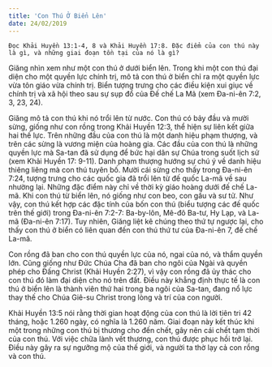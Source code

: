 ```yaml
---
title: 'Con Thú Ở Biển Lên'
date: 24/02/2019
---
```


`Đọc Khải Huyền 13:1-4, 8 và Khải Huyền 17:8. Đặc điểm của con thú này là gì, và những giai đoạn tồn tại của nó là gì?`

Giăng nhìn xem như một con thú ở dưới biển lên. Trong khi một con thú đại diện cho một quyền lực chính trị, mô tả con thú ở biển chỉ ra một quyền lực vừa tôn giáo vừa chính trị. Biển tượng trưng cho các điều kiện xui giục về chính trị và xã hội theo sau sự sụp đổ của Đế chế La Mã (xem Đa-ni-ên 7:2, 3, 23, 24).

Giăng mô tả con thú khi nó trổi lên từ nước. Con thú có bảy đầu và mười sừng, giống như con rồng trong Khải Huyền 12:3, thể hiện sự liên kết giữa hai thế lực. Trên những đầu của con thú là một danh hiệu phạm thượng, và trên các sừng là vương miện của hoàng gia. Các đầu của con thú là những quyền lực mà Sa-tan đã sử dụng để bức hại dân sự Chúa trong suốt lịch sử (xem Khải Huyền 17: 9-11). Danh phạm thượng hướng sự chú ý về danh hiệu thiêng liêng mà con thú tuyên bố. Mười cái sừng cho thấy trong Đa-ni-ên 7:24, tượng trưng cho các quốc gia đã trổi lên từ đế quốc La-mã về sau nhường lại. Những đặc điểm này chỉ về thời kỳ giáo hoàng dưới đế chế La-mã. Khi con thú từ biển lên, nó giống như con beo, con gấu và sư tử. Như vậy, con thú kết hợp các đặc tính của bốn con thú (biểu tượng các đế quốc trên thế giới) trong Đa-ni-ên 7:2-7: Ba-by-lôn, Mê-đô Ba-tư, Hy Lạp, và La-mã (Đa-ni-ên 7:17). Tuy nhiên, Giăng liệt kê chúng theo thứ tự ngược lại, cho thấy con thú ở biển có liên quan đến con thú thứ tư của Đa-ni-ên 7, đế chế La-mã.

Con rồng đã ban cho con thú quyền lực của nó, ngai của nó, và thẩm quyền lớn. Cũng giống như Đức Chúa Cha đã ban cho ngôi của Ngài và quyền phép cho Đấng Christ (Khải Huyền 2:27), vì vậy con rồng đã ủy thác cho con thú đó làm đại diện cho nó trên đất. Điều này khẳng định thực tế là con thú ở biển lên là thành viên thứ hai trong ba ngôi của Sa-tan, đang nổ lực thay thế cho Chúa Giê-su Christ trong lòng và trí của con người.

Khải Huyền 13:5 nói rằng thời gian hoạt động của con thú là lời tiên tri 42 tháng, hoặc 1.260 ngày, có nghĩa là 1.260 năm. Giai đoạn này kết thúc khi một trong những con thú bị thương cho đến chết, gây nên cái chết tạm thời của con thú. Với việc chữa lành vết thương, con thú được phục hồi trở lại. Điều này gây ra sự ngưỡng mộ của thế giới, và người ta thờ lạy cả con rồng và con thú.